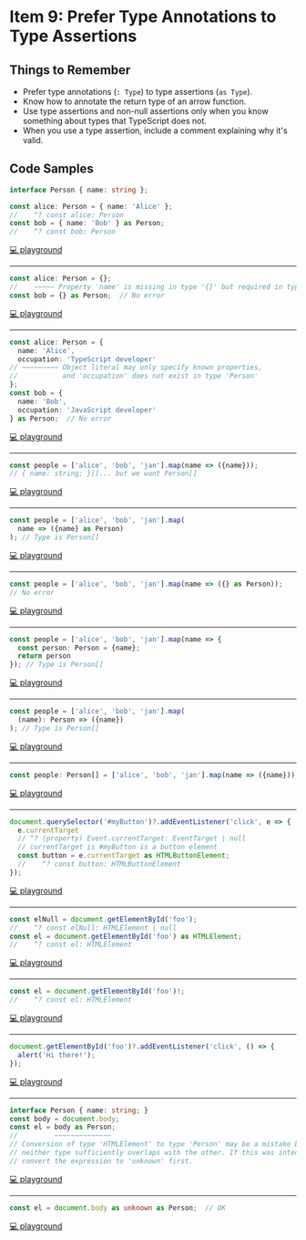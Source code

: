 # Item 9: Prefer Type Annotations to Type Assertions

## Things to Remember

- Prefer type annotations (`: Type`) to type assertions (`as Type`).
- Know how to annotate the return type of an arrow function.
- Use type assertions and non-null assertions only when you know something about types that TypeScript does not.
- When you use a type assertion, include a comment explaining why it's valid.


## Code Samples

```ts
interface Person { name: string };

const alice: Person = { name: 'Alice' };
//    ^? const alice: Person
const bob = { name: 'Bob' } as Person;
//    ^? const bob: Person
```

[💻 playground](https://www.typescriptlang.org/play/?ts=5.4.5#code/JYOwLgpgTgZghgYwgAgArQM4HsTIN7IhwC2EAXMhmFKAObIC+A3AFAsI5XJwA2wSFdFGy4AvPkIlyyAOQBBPkhmNWAelXJNyAHoB+ZBxBde-aUJHtOYZACMsN5OIJFSFGQCF7yhtwxpMOGoaWnoGVrb2ggEgLEA)

----

```ts
const alice: Person = {};
//    ~~~~~ Property 'name' is missing in type '{}' but required in type 'Person'
const bob = {} as Person;  // No error
```

[💻 playground](https://www.typescriptlang.org/play/?ts=5.4.5#code/JYOwLgpgTgZghgYwgAgArQM4HsTIN7IhwC2EAXMhmFKAObIC+A3AFAI5XJwA2wSF6KNlwBefMxYB6SclnIAfosVooWAA7QwAT2QByIqV3JgGZMRMY6x3No168DIwCMArmGRQIARxfBPAE2tkWxRdQWFdNg53JywnZDEHLlNwnCZZaWQAOSxkaFUoFiA)

----

```ts
const alice: Person = {
  name: 'Alice',
  occupation: 'TypeScript developer'
// ~~~~~~~~~ Object literal may only specify known properties,
//           and 'occupation' does not exist in type 'Person'
};
const bob = {
  name: 'Bob',
  occupation: 'JavaScript developer'
} as Person;  // No error
```

[💻 playground](https://www.typescriptlang.org/play/?ts=5.4.5#code/JYOwLgpgTgZghgYwgAgArQM4HsTIN7IhwC2EAXMhmFKAObIC+A3AFAI5XJwA2wSF6KNlwBefC2SES5ZAHIAgrySyANBORYECAK4AHOGGA4KsgCoBPXRADKCGrrDIAJhABuEblitRZLAPR+yAB+IaGhyADyAEYAVhAIjryQUDzIxHDmGiDcmRhWCMAwmQDWIFgA7ri6UF7QhhAYagGSLa2ScCBOcpo6+oY4ss5YDYRYjhAAHsCcoMhgliiygsK+zGwcjlFYUchieOpEpCYAQtuq6j16BkYgJgBScK5wtvaOLu6e3qtcGGiYOExJM0AHJYZDQGpQFhAA)

----

```ts
const people = ['alice', 'bob', 'jan'].map(name => ({name}));
// { name: string; }[]... but we want Person[]
```

[💻 playground](https://www.typescriptlang.org/play/?ts=5.4.5#code/JYOwLgpgTgZghgYwgAgArQM4HsTIN7IhwC2EAXMhmFKAObIC+A3AFAI5XIAOEWXANigC8yANoByOP2BJxAGmTiARliXzFAKzghxAXQB0xOFwAURUsiEA+ZCbzmIDAJRPWAejf5CJcpWp0mRlEDfX1kJQBXMGQAdxQY7Wj0KGwQYJYgA)

----

```ts
const people = ['alice', 'bob', 'jan'].map(
  name => ({name} as Person)
); // Type is Person[]
```

[💻 playground](https://www.typescriptlang.org/play/?ts=5.4.5#code/JYOwLgpgTgZghgYwgAgArQM4HsTIN7IhwC2EAXMhmFKAObIC+A3AFAI5XIAOEWXANigC8yANoByOP2BJxAGmTiARliXzFAKzghxAXQB0xOFwAULZIRLCAfMhN4ipBsjgY0mHAEoWnpsgD0-sgAKgCePMjAbuhQ2CCiuixAA)

----

```ts
const people = ['alice', 'bob', 'jan'].map(name => ({} as Person));
// No error
```

[💻 playground](https://www.typescriptlang.org/play/?ts=5.4.5#code/JYOwLgpgTgZghgYwgAgArQM4HsTIN7IhwC2EAXMhmFKAObIC+A3AFAI5XIAOEWXANigC8yANoByOP2BJxAGmTiARliXzFAKzghxAXQB0xOFwAURUsiEA+ZCbwNkcDGkw4AlG9YB6L8gByWMjQUFhQLEA)

----

```ts
const people = ['alice', 'bob', 'jan'].map(name => {
  const person: Person = {name};
  return person
}); // Type is Person[]
```

[💻 playground](https://www.typescriptlang.org/play/?ts=5.4.5#code/JYOwLgpgTgZghgYwgAgArQM4HsTIN7IhwC2EAXMhmFKAObIC+A3AFAI5XIAOEWXANigC8yANoByOP2BJxAGmTiARliXzFAKzghxAXQB0xOFwAURUsiEA+fC2TJ2ITjyjYQFdK5yX85iMztkKAgwAFcoXBc3FgYASiZkAHpE5AAVAE8eZGAMNEwcUV0WIA)

----

```ts
const people = ['alice', 'bob', 'jan'].map(
  (name): Person => ({name})
); // Type is Person[]
```

[💻 playground](https://www.typescriptlang.org/play/?ts=5.4.5#code/JYOwLgpgTgZghgYwgAgArQM4HsTIN7IhwC2EAXMhmFKAObIC+A3AFAI5XIAOEWXANigC8yANoByOP2BJxAGmTiARliXzFAKzghxAXQB0xOFwAULZMhNFSASgroo2XEIB8lvNYgMbLG02QA9AHIACoAnjzIwBhomDiiuixAA)

----

```ts
const people: Person[] = ['alice', 'bob', 'jan'].map(name => ({name})); // OK
```

[💻 playground](https://www.typescriptlang.org/play/?ts=5.4.5#code/JYOwLgpgTgZghgYwgAgArQM4HsTIN7IhwC2EAXMhmFKAObIC+A3AFAI5XIAOEWXANuTSYcAbQC6yALzJRAcjj9gSOQBpkcgEZZNajQCs4IOeIB0xOFwAURUtIB8yK3lsQGASndNkAeh-IAeQBpFiA)

----

```ts
document.querySelector('#myButton')?.addEventListener('click', e => {
  e.currentTarget
  // ^? (property) Event.currentTarget: EventTarget | null
  // currentTarget is #myButton is a button element
  const button = e.currentTarget as HTMLButtonElement;
  //    ^? const button: HTMLButtonElement
});
```

[💻 playground](https://www.typescriptlang.org/play/?ts=5.4.5#code/CYewxgrgtgpgdgFwHQEcIwE4E8DKMA2MYCIGAFAOQDEUWAQhAiXBQJQD8SAhsMAKIA3eAgAyASwDOCeJkph8YsAGsKAGgAEMdQF4AfOoDeAKHWakkDBmEAVLhgDmMBCfUB6V+oB67dWQAOGCB+mAhYrOqCwuYQljZ2jggAXBFCiLYOTuoAPupwEPj4Lu7qFlZp8ZmS6jT0jMzqVVzqAEZ1IHCahLCILmDtUi1tHdpmpXEZCOpcEuoAEtYAsiIMTO18XcIA3EUepl4+fXADratwyfNLK8zrMN3OAL6s20A)

----

```ts
const elNull = document.getElementById('foo');
//    ^? const elNull: HTMLElement | null
const el = document.getElementById('foo') as HTMLElement;
//    ^? const el: HTMLElement
```

[💻 playground](https://www.typescriptlang.org/play/?ts=5.4.5#code/MYewdgzgLgBApgGwHIFcEJgXhgExMFAWzjCgDoBzOKAUQTmNICEBPASRwAoByAMxBDcAlAG4AUAHoJMGTAB6AfhihIsRKnQAuGAAkAKgFkAMnQYlYAHxhg0CMSujwM2PAUbkqteu9Yce-QSEYAEMIXUMTb3NxKVl5JQc1BG19Y1N3MSA)

----

```ts
const el = document.getElementById('foo')!;
//    ^? const el: HTMLElement
```

[💻 playground](https://www.typescriptlang.org/play/?ts=5.4.5#code/MYewdgzgLgBApgGxgXhgExMArgWzmKAOgHM4oBRBOPAgIQE8BJNACgHIAzEENgSgEIA3ACgA9KJiSYAPQD8MUJFiIAXDAASAFQCyAGUrV8UYUA)

----

```ts
document.getElementById('foo')?.addEventListener('click', () => {
  alert('Hi there!');
});
```

[💻 playground](https://www.typescriptlang.org/play/?ts=5.4.5#code/CYewxgrgtgpgdgFwHQHMYIKIBsa0QIQE8BJYACgHIAzEECgSgH4kBDYYDAN3gQBkBLAM4J4MAE6UwWfmADWFADQACMvSUBeAHxKA3gCglSljjEJKACX5KEAC3EwAhAwDcegL71XQA)

----

```ts
interface Person { name: string; }
const body = document.body;
const el = body as Person;
//         ~~~~~~~~~~~~~~
// Conversion of type 'HTMLElement' to type 'Person' may be a mistake because
// neither type sufficiently overlaps with the other. If this was intentional,
// convert the expression to 'unknown' first.
```

[💻 playground](https://www.typescriptlang.org/play/?ts=5.4.5#code/JYOwLgpgTgZghgYwgAgArQM4HsTIN7IhwC2EAXMhmFKAOYDcyAvgFAI5XIBGWAJgJ7IAvMl5YEAV1LgAdDwH02HMMggAbYdz6C4GNJhyKA9EeRnz5gH7Wbt2yxPIAwjgBumYDmRYYyMPwAHFAByAAkAFQBZABkAUTUIaTBgvyw-QJD0KGwQFOI4QS4UOGRiYCo4AGsUIoQ4CQwIB1MQCGAwAAtodKDKCRgYYARgCHA1QSx3KDU4AL0Ad3aOvy7vTugZZABJX07y5HndZFBIcE8iNQAaZuR2ECmVddUADwCoCAwMc9TkYIkQSogLDzXLIQbZMAyFhAA)

----

```ts
const el = document.body as unknown as Person;  // OK
```

[💻 playground](https://www.typescriptlang.org/play/?ts=5.4.5#code/JYOwLgpgTgZghgYwgAgArQM4HsTIN7IhwC2EAXMhmFKAOYDcyAvgFAI5XIQA2yAvMgAmWBAFdS4AHQAjLIICeyOBmSiQAaxBYA7rmVpMORsgD0J5AHkA0iyA)
